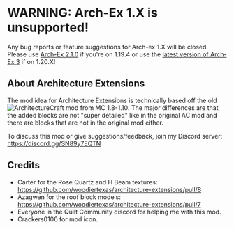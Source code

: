 # WARNING: Arch-Ex 1.X is unsupported!
Any bug reports or feature suggestions for Arch-ex 1.X will be closed. Please use [Arch-Ex 2.1.0](https://modrinth.com/mod/arch-ex/version/2.1.0+1.19) if you're on 1.19.4 or use the [latest version of Arch-Ex 3](https://modrinth.com/mod/arch-ex/versions?g=1.20.1) if on 1.20.X!

## About Architecture Extensions
The mod idea for Architecture Extensions is technically based off the old ![ArchitectureCraft mod from MC 1.8-1.10](https://www.curseforge.com/minecraft/mc-mods/architecturecraft). The major differences are that the added blocks are not "super detailed" like in the original AC mod and there are blocks that are not in the original mod either.

To discuss this mod or give suggestions/feedback, join my Discord server: https://discord.gg/SN89y7EQTN

## Credits
- Carter for the Rose Quartz and H Beam textures: https://github.com/woodiertexas/architecture-extensions/pull/8
- Azagwen for the roof block models: https://github.com/woodiertexas/architecture-extensions/pull/7
- Everyone in the Quilt Community discord for helping me with this mod.
- Crackers0106 for mod icon.
